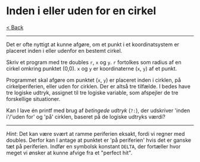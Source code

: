 # Inden i eller uden for en cirkel

[< Back](../README.md)

---

Det er ofte nyttigt at kunne afgøre, om et punkt i et koordinatsystem er placeret inden i eller udenfor en bestemt cirkel.

Skriv et program med tre doubles `r`, `x` og `y`. `r` fortolkes som radius af en cirkel omkring punktet (0,0). `x` og `y` er koordinaterne (`x`, `y`) af et punkt.

Programmet skal afgøre om punktet (`x`, `y`) er placeret inden i cirklen, på cirkelperiferien, eller uden for cirklen. Der er altså tre tilfælde. I bedes have tre logiske udtryk, assignet til tre logiske variable, som afspejler de tre forskellige situationer.

Kan I lave én printf med brug af *betingede udtryk* (`?:`), der udskriver 'inden i'/'uden for' og 'på' cirklen, baseret på de logiske udtryks værdi?

---

*Hint*: Det kan være svært at ramme periferien eksakt, fordi vi regner med doubles. Derfor kan I antage at punktet er 'på periferien' hvis det er ganske tæt på periferien. Indfør en symbolsk konstant `DELTA`, der fortæller hvor meget vi ønsker at kunne afvige fra et "perfect hit".
